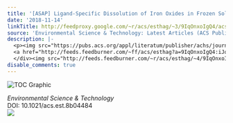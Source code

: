 ```yaml
---
title: '[ASAP] Ligand-Specific Dissolution of Iron Oxides in Frozen Solutions'
date: '2018-11-14'
linkTitle: http://feedproxy.google.com/~r/acs/esthag/~3/9IqOnxoIgQ4/acs.est.8b04484
source: 'Environmental Science & Technology: Latest Articles (ACS Publications)'
description: |-
  <p><img src="https://pubs.acs.org/appl/literatum/publisher/achs/journals/content/esthag/0/esthag.ahead-of-print/acs.est.8b04484/20181113/images/medium/es-2018-04484h_0010.gif" alt="TOC Graphic"/></p><div><cite>Environmental Science & Technology</cite></div><div>DOI: 10.1021/acs.est.8b04484</div><div class="feedflare">
  <a href="http://feeds.feedburner.com/~ff/acs/esthag?a=9IqOnxoIgQ4:iJoJrPZUzfg:yIl2AUoC8zA"><img src="http://feeds.feedburner.com/~ff/acs/esthag?d=yIl2AUoC8zA" border="0"></img></a>
  </div><img src="http://feeds.feedburner.com/~r/acs/esthag/~4/9IqOnxoIgQ4" height="1" width="1" ...
disable_comments: true
---
```

<p><img src="https://pubs.acs.org/appl/literatum/publisher/achs/journals/content/esthag/0/esthag.ahead-of-print/acs.est.8b04484/20181113/images/medium/es-2018-04484h_0010.gif" alt="TOC Graphic"/></p><div><cite>Environmental Science & Technology</cite></div><div>DOI: 10.1021/acs.est.8b04484</div><div class="feedflare">
<a href="http://feeds.feedburner.com/~ff/acs/esthag?a=9IqOnxoIgQ4:iJoJrPZUzfg:yIl2AUoC8zA"><img src="http://feeds.feedburner.com/~ff/acs/esthag?d=yIl2AUoC8zA" border="0"></img></a>
</div><img src="http://feeds.feedburner.com/~r/acs/esthag/~4/9IqOnxoIgQ4" height="1" width="1" ...